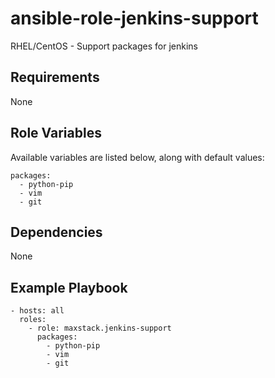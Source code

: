 # ansible-role-jenkins-support

RHEL/CentOS - Support packages for jenkins

## Requirements

None

## Role Variables

Available variables are listed below, along with default values:

    packages:
      - python-pip
      - vim
      - git

## Dependencies

None

## Example Playbook

    - hosts: all
      roles:
        - role: maxstack.jenkins-support
          packages:
            - python-pip
            - vim
            - git
